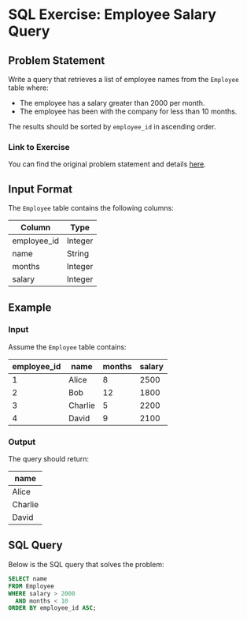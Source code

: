# SQL Exercise: Employee Salary Query

## Problem Statement

Write a query that retrieves a list of employee names from the `Employee` table where:

- The employee has a salary greater than 2000 per month.
- The employee has been with the company for less than 10 months.

The results should be sorted by `employee_id` in ascending order.

### Link to Exercise

You can find the original problem statement and details [here](https://www.hackerrank.com/challenges/salary-of-employees/problem?isFullScreen=true).

## Input Format

The `Employee` table contains the following columns:

| Column        | Type    |
|---------------|---------|
| employee_id   | Integer |
| name          | String  |
| months        | Integer |
| salary        | Integer |

## Example

### Input
Assume the `Employee` table contains:

| employee_id | name   | months | salary |
|-------------|--------|--------|--------|
| 1           | Alice  | 8      | 2500   |
| 2           | Bob    | 12     | 1800   |
| 3           | Charlie| 5      | 2200   |
| 4           | David  | 9      | 2100   |

### Output
The query should return:

| name    |
|---------|
| Alice   |
| Charlie |
| David   |

## SQL Query

Below is the SQL query that solves the problem:

```sql
SELECT name
FROM Employee
WHERE salary > 2000
  AND months < 10
ORDER BY employee_id ASC;
